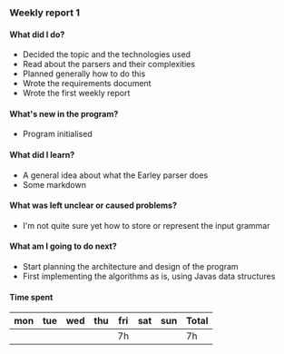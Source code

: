### Weekly report 1

#### What did I do?

- Decided the topic and the technologies used
- Read about the parsers and their complexities
- Planned generally how to do this
- Wrote the requirements document
- Wrote the first weekly report

#### What's new in the program?

- Program initialised

#### What did I learn?

- A general idea about what the Earley parser does
- Some markdown

#### What was left unclear or caused problems?

- I'm not quite sure yet how to store or represent the input grammar

#### What am I going to do next?

- Start planning the architecture and design of the program
- First implementing the algorithms as is, using Javas data structures

#### Time spent

| mon | tue | wed | thu | fri | sat | sun | **Total** 
| --- | --- | --- | --- | --- | --- | --- | ---
|     |     |     |     |  7h |     |     |     7h    
    
